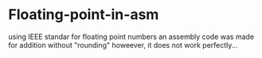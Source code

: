 # Floating-point-in-asm
using IEEE standar for floating point numbers
an assembly code was made for addition
without "rounding"
howeever, it does not work perfectly...
